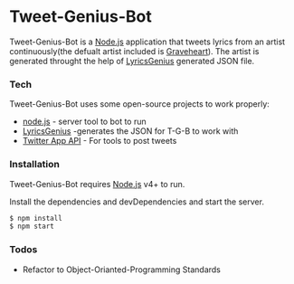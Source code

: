 # Tweet-Genius-Bot

Tweet-Genius-Bot is a [Node.js](https://nodejs.org/) application that tweets lyrics from an artist continuously(the defualt artist included is [Graveheart](https://twitter.com/GRAVEHEARTSOUND)). The artist is generated throught the help of [LyricsGenius](https://github.com/johnwmillr/LyricsGenius) generated JSON file.
 

### Tech
Tweet-Genius-Bot uses some open-source projects to work properly:


* [node.js](https://nodejs.org/) - server tool to bot to run
* [LyricsGenius](https://github.com/johnwmillr/LyricsGenius) -generates the JSON for T-G-B to work with
* [Twitter App API](https://developer.twitter.com/en/apps) - For tools to post tweets


### Installation

Tweet-Genius-Bot requires [Node.js](https://nodejs.org/) v4+ to run.

Install the dependencies and devDependencies and start the server.

```sh
$ npm install 
$ npm start
```

### Todos
 - Refactor to Object-Orianted-Programming Standards
